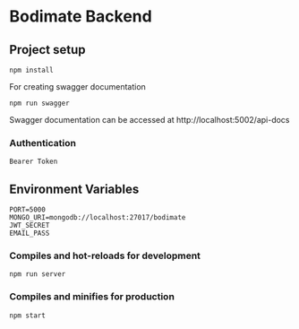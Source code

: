 # Bodimate Backend

## Project setup
```
npm install
```

For creating swagger documentation
```
npm run swagger
```

Swagger documentation can be accessed at http://localhost:5002/api-docs

### Authentication
```
Bearer Token
```


## Environment Variables
```
PORT=5000
MONGO_URI=mongodb://localhost:27017/bodimate
JWT_SECRET
EMAIL_PASS
```


### Compiles and hot-reloads for development
```
npm run server
```

### Compiles and minifies for production
```
npm start
```

